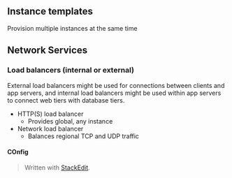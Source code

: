 



## Instance templates

Provision multiple instances at the same time

## Network Services

### Load balancers (internal or external)

External load balancers might be used for connections between clients and app servers, and internal load balancers might be used within app servers to connect web tiers with database tiers.

- HTTP(S) load balancer
	- Provides global, any instance
- Network load balancer
	- Balances regional TCP and UDP traffic

#### COnfig

> Written with [StackEdit](https://stackedit.io/).
<!--stackedit_data:
eyJoaXN0b3J5IjpbLTExMTExNjExOSwtODUxNTEzNjQ5LDc0NT
M5ODY4MF19
-->